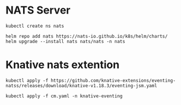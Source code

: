 
# NATS Server
```
kubectl create ns nats

helm repo add nats https://nats-io.github.io/k8s/helm/charts/
helm upgrade --install nats nats/nats -n nats

```
# Knative nats extention

```
kubectl apply -f https://github.com/knative-extensions/eventing-natss/releases/download/knative-v1.18.3/eventing-jsm.yaml

kubectl apply -f cm.yaml -n knative-eventing
```


#  